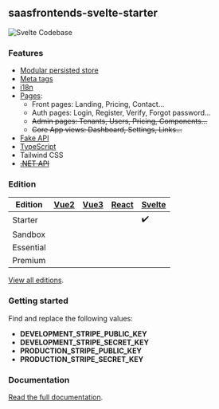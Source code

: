 ## saasfrontends-svelte-starter

![Svelte Codebase](https://yahooder.sirv.com/saasfrontends/github/svelte.png)

### Features

- [Modular persisted store](https://saasfrontends.com/docs/store)
- [Meta tags](https://saasfrontends.com/docs/meta-tags)
- [i18n](https://saasfrontends.com/docs/i18n)
- [Pages](https://saasfrontends.com/docs/pages):
  - Front pages: Landing, Pricing, Contact...
  - Auth pages: Login, Register, Verify, Forgot password...
  - ~~Admin pages: Tenants, Users, Pricing, Components...~~
  - ~~Core App views: Dashboard, Settings, Links...~~
- [Fake API](https://saasfrontends.com/docs/fake-api)
- [TypeScript](https://saasfrontends.com/docs/typescript)
- Tailwind CSS
- [~~.NET API~~](https://saasfrontends.com/docs/net-core)

### Edition

| Edition   | [Vue2](https://github.com/AlexandroMtzG/vue2-starter) | [Vue3](https://github.com/AlexandroMtzG/vue3-starter) | [React](https://github.com/AlexandroMtzG/react-starter) | [Svelte](https://github.com/AlexandroMtzG/svelte-starter) |
| --------- | ---- | ---- | ----- | ------ |
| Starter   |      |      |       |    ✔️    |
| Sandbox   |      |      |       |        |
| Essential |      |      |       |        |
| Premium   |      |      |       |        |

[View all editions](https://saasfrontends.com/docs/editions).

### Getting started

Find and replace the following values:

- **DEVELOPMENT_STRIPE_PUBLIC_KEY**
- **DEVELOPMENT_STRIPE_SECRET_KEY**
- **PRODUCTION_STRIPE_PUBLIC_KEY**
- **PRODUCTION_STRIPE_SECRET_KEY**

### Documentation

[Read the full documentation](https://saasfrontends.com/docs/tutorial-run-the-app).

